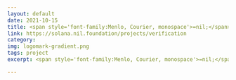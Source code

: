 ```yaml
---
layout: default
date: 2021-10-15
title: <span style='font-family:Menlo, Courier, monospace'>=nil;</span> Crypto3's In-EVM Solana "Light Client" State Verification
link: https://solana.nil.foundation/projects/verification
category: 
img: logomark-gradient.png
tags: project
excerpt: <span style='font-family:Menlo, Courier, monospace'>=nil;</span> Crypto3's in-EVM Solana's "light client" state verification paves the way to the implementation of Solana-Ethereum zk-Bridge, which would enable Solana-based assets to be transferred to Ethereum without any middlemen (relays, etc.) facilitating periodic proof generation.

---
```


